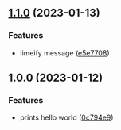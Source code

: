 ## [1.1.0](https://github.com/marcusasker/gitrelease/compare/v1.0.0...v1.1.0) (2023-01-13)


### Features

* limeify message ([e5e7708](https://github.com/marcusasker/gitrelease/commit/e5e77087d8133863606111afeef3ccb6c450880b))

## 1.0.0 (2023-01-12)


### Features

* prints hello world ([0c794e9](https://github.com/Lundalogik/trainee-release-with-git/commit/0c794e9059097481ba270262b3117e13f0cccd66))
